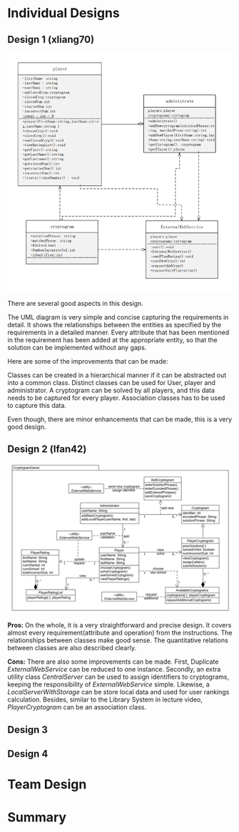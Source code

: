 # Individual Designs

## Design 1 (xliang70)

![Screen Shot 2017-06-22 at 10.39.46 A](media/Screen%20Shot%202017-06-22%20at%2010.39.46%20AM.png)

There are several good aspects in this design.

The UML diagram is very simple and concise capturing the requirements in detail. It shows the relationships between the entities as specified by the requirements in a detailed manner. Every attribute that has been mentioned in the requirement has been added at the appropriate entity, so that the solution can be implemented without any gaps.

Here are some of the improvements that can be made:

Classes can be created in a hierarchical manner if it can be abstracted out into a common class. Distinct classes can be used for User, player and administrator. A cryptogram can be solved by all players, and this data needs to be captured for every player. Association classes has to be used to capture this data. 

Even though, there are minor enhancements that can be made, this is a very good design.

## Design 2 (lfan42)
![Screen Shot 2017-06-22 at 10.39.14 A](media/Screen%20Shot%202017-06-22%20at%2010.39.14%20AM.png)

**Pros:**
On the whole, it is a very straightforward and precise design. It covers almost every requirement(attribute and operation) from the instructions. The relationships between classes make good sense. The quantitative relations between classes are also described clearly.

**Cons:**
There are also some improvements can be made. First, Duplicate *ExternalWebService* can be reduced to one instance. Secondly, an extra utility class *CentralServer* can be used to assign identifiers to cryptograms, keeping the responsibility of *ExternalWebService* simple. Likewise, a *LocalServerWithStorage* can be store local data and used for user rankings calculation. Besides, similar to the Library System in lecture video, *PlayerCryptogram* can be an association class.

## Design 3


## Design 4


# Team Design


# Summary


